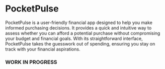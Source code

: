 # PocketPulse

PocketPulse is a user-friendly financial app designed to help you make informed purchasing decisions. It provides a quick and intuitive way to assess whether you can afford a potential purchase without compromising your budget and financial goals. With its straightforward interface, PocketPulse takes the guesswork out of spending, ensuring you stay on track with your financial aspirations.

### WORK IN PROGRESS
